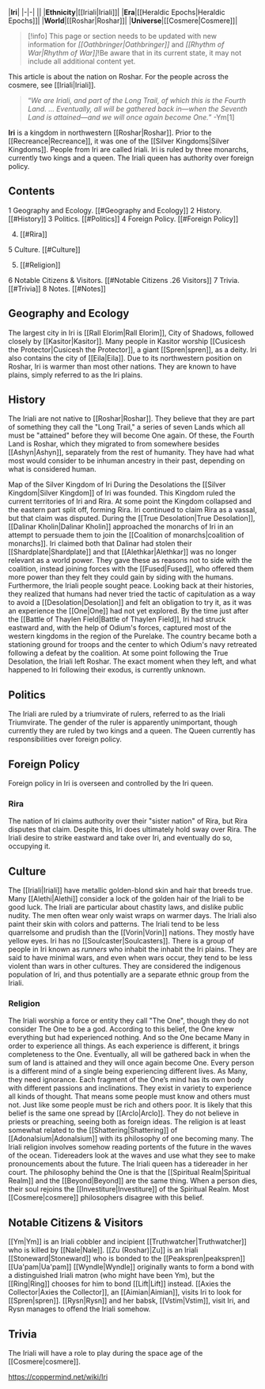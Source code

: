 |**Iri**|
|-|-|
||
|**Ethnicity**|[[Iriali\|Iriali]]|
|**Era**|[[Heraldic Epochs\|Heraldic Epochs]]|
|**World**|[[Roshar\|Roshar]]|
|**Universe**|[[Cosmere\|Cosmere]]|

> [!info] This page or section needs to be updated with new information for *[[Oathbringer\|Oathbringer]]* and *[[Rhythm of War\|Rhythm of War]]*!Be aware that in its current state, it may not include all additional content yet.

This article is about the nation on Roshar. For the people across the cosmere, see [[Iriali\|Iriali]].
>“*We are Iriali, and part of the Long Trail, of which this is the Fourth Land. … Eventually, all will be gathered back in—when the Seventh Land is attained—and we will once again become One.*”
\-Ym[1]


**Iri** is a kingdom in northwestern [[Roshar\|Roshar]]. Prior to the [[Recreance\|Recreance]], it was one of the [[Silver Kingdoms\|Silver Kingdoms]]. People from Iri are called Iriali. Iri is ruled by three monarchs, currently two kings and a queen. The Iriali queen has authority over foreign policy.

## Contents

1 Geography and Ecology. [[#Geography and Ecology]] 
2 History. [[#History]] 
3 Politics. [[#Politics]] 
4 Foreign Policy. [[#Foreign Policy]] 

4. [[#Rira]] 


5 Culture. [[#Culture]] 

5. [[#Religion]] 


6 Notable Citizens & Visitors. [[#Notable Citizens .26 Visitors]] 
7 Trivia. [[#Trivia]] 
8 Notes. [[#Notes]] 


## Geography and Ecology
The largest city in Iri is [[Rall Elorim\|Rall Elorim]], City of Shadows, followed closely by [[Kasitor\|Kasitor]]. Many people in Kasitor worship [[Cusicesh the Protector\|Cusicesh the Protector]], a giant [[Spren\|spren]], as a deity. Iri also contains the city of [[Eila\|Eila]]. Due to its northwestern position on Roshar, Iri is warmer than most other nations.
They are known to have plains, simply referred to as the Iri plains.

## History
The Iriali are not native to [[Roshar\|Roshar]]. They believe that they are part of something they call the "Long Trail," a series of seven Lands which all must be "attained" before they will become One again. Of these, the Fourth Land is Roshar, which they migrated to from somewhere besides [[Ashyn\|Ashyn]], separately from the rest of humanity. They have had what most would consider to be inhuman ancestry in their past, depending on what is considered human.

  Map of the Silver Kingdom of Iri
During the Desolations the [[Silver Kingdom\|Silver Kingdom]] of Iri was founded. This Kingdom ruled the current territories of Iri and Rira. At some point the Kingdom collapsed and the eastern part split off, forming Rira. Iri continued to claim Rira as a vassal, but that claim was disputed.
During the [[True Desolation\|True Desolation]], [[Dalinar Kholin\|Dalinar Kholin]] approached the monarchs of Iri in an attempt to persuade them to join the [[Coalition of monarchs\|coalition of monarchs]]. Iri claimed both that Dalinar had stolen their [[Shardplate\|Shardplate]] and that [[Alethkar\|Alethkar]] was no longer relevant as a world power. They gave these as reasons not to side with the coalition, instead joining forces with the [[Fused\|Fused]], who offered them more power than they felt they could gain by siding with the humans. Furthermore, the Iriali people sought peace. Looking back at their histories, they realized that humans had never tried the tactic of capitulation as a way to avoid a [[Desolation\|Desolation]] and felt an obligation to try it, as it was an experience the [[One\|One]] had not yet explored.
By the time just after the [[Battle of Thaylen Field\|Battle of Thaylen Field]], Iri had struck eastward and, with the help of Odium's forces, captured most of the western kingdoms in the region of the Purelake. The country became both a stationing ground for troops and the center to which Odium's navy retreated following a defeat by the coalition.
At some point following the True Desolation, the Iriali left Roshar. The exact moment when they left, and what happened to Iri following their exodus, is currently unknown.

## Politics
The Iriali are ruled by a triumvirate of rulers, referred to as the Iriali Triumvirate. The gender of the ruler is apparently unimportant, though currently they are ruled by two kings and a queen. The Queen currently has responsibilities over foreign policy.

## Foreign Policy
Foreign policy in Iri is overseen and controlled by the Iri queen.

### Rira
The nation of Iri claims authority over their "sister nation" of Rira, but Rira disputes that claim. Despite this, Iri does ultimately hold sway over Rira. The Iriali desire to strike eastward and take over Iri, and eventually do so, occupying it.

## Culture
The [[Iriali\|Iriali]] have metallic golden-blond skin and hair that breeds true. Many [[Alethi\|Alethi]] consider a lock of the golden hair of the Iriali to be good luck. The Iriali are particular about chastity laws, and dislike public nudity. The men often wear only waist wraps on warmer days. The Iriali also paint their skin with colors and patterns. The Iriali tend to be less quarrelsome and prudish than the [[Vorin\|Vorin]] nations. They mostly have yellow eyes.
Iri has no [[Soulcaster\|Soulcasters]].
There is a group of people in Iri known as *runners* who inhabit the inhabit the Iri plains. They are said to have minimal wars, and even when wars occur, they tend to be less violent than wars in other cultures. They are considered the indigenous population of Iri, and thus potentially are a separate ethnic group from the Iriali.

### Religion
The Iriali worship a force or entity they call "The One", though they do not consider The One to be a god. According to this belief, the One knew everything but had experienced nothing. And so the One became Many in order to experience all things. As each experience is different, it brings completeness to the One. Eventually, all will be gathered back in when the sum of land is attained and they will once again become One. Every person is a different mind of a single being experiencing different lives. As Many, they need ignorance. Each fragment of the One’s mind has its own body with different passions and inclinations. They exist in variety to experience all kinds of thought. That means some people must know and others must not. Just like some people must be rich and others poor.
It is likely that this belief is the same one spread by [[Arclo\|Arclo]].
They do not believe in priests or preaching, seeing both as foreign ideas.
The religion is at least somewhat related to the [[Shattering\|Shattering]] of [[Adonalsium\|Adonalsium]] with its philosophy of one becoming many.
The Iriali religion involves somehow reading portents of the future in the waves of the ocean. Tidereaders look at the waves and use what they see to make pronouncements about the future. The Iriali queen has a tidereader in her court.
The philosophy behind the One is that the [[Spiritual Realm\|Spiritual Realm]] and the [[Beyond\|Beyond]] are the same thing. When a person dies, their soul rejoins the [[Investiture\|Investiture]] of the Spiritual Realm. Most [[Cosmere\|cosmere]] philosophers disagree with this belief.

## Notable Citizens & Visitors
[[Ym\|Ym]] is an Iriali cobbler and incipient [[Truthwatcher\|Truthwatcher]] who is killed by [[Nale\|Nale]].
[[Zu (Roshar)\|Zu]] is an Iriali [[Stoneward\|Stoneward]] who is bonded to the [[Peakspren\|peakspren]] [[Ua'pam\|Ua'pam]]
[[Wyndle\|Wyndle]] originally wants to form a bond with a distinguished Iriali matron (who might have been Ym), but the [[Ring\|Ring]] chooses for him to bond [[Lift\|Lift]] instead.
[[Axies the Collector\|Axies the Collector]], an [[Aimian\|Aimian]], visits Iri to look for [[Spren\|spren]].
[[Rysn\|Rysn]] and her babsk, [[Vstim\|Vstim]], visit Iri, and Rysn manages to offend the Iriali somehow.
## Trivia
The Iriali will have a role to play during the space age of the [[Cosmere\|cosmere]].


https://coppermind.net/wiki/Iri